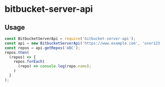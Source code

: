 # bitbucket-server-api

## Usage

```javascript
const BitbucketServerApi = require('bitbucket-server-api');
const api = new BitbucketServerApi('https://www.example.com', 'user123', 'secret');
const repos = api.getRepos('ABC');
repos.then(
  (repos) => {
    repos.forEach(
      (repo) => console.log(repo.name);
    )
  }
);
```
